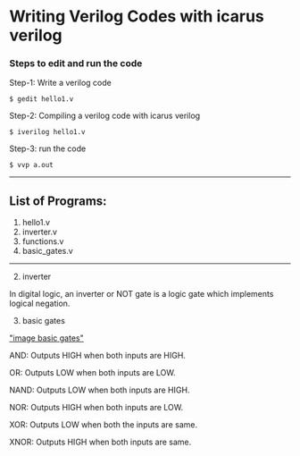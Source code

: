 # Writing Verilog Codes with icarus verilog 

### Steps to edit and run the code
Step-1: Write a verilog code

```
$ gedit hello1.v
```

Step-2: Compiling a verilog code with icarus verilog

```
$ iverilog hello1.v
```

Step-3: run the code

```
$ vvp a.out
```

---

## List of Programs:

1. hello1.v
2. inverter.v
3. functions.v
4. basic_gates.v

---

2. inverter

In digital logic, an inverter or NOT gate is a logic gate which implements logical negation. 

3. basic gates

["image basic gates"](https://github.com/ikarthikmb/VerilogFod/gates/basic_gates_waveform.png)

AND: Outputs HIGH when both inputs are HIGH.

OR: Outputs LOW when both inputs are LOW.

NAND: Outputs LOW when both inputs are HIGH.

NOR: Outputs HIGH when both inputs are LOW.

XOR: Outputs LOW when both the inputs are same.

XNOR: Outputs HIGH when both inputs are same.

 
